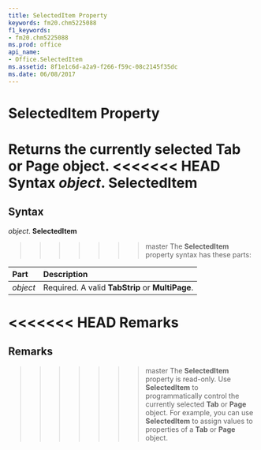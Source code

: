 ```yaml
---
title: SelectedItem Property
keywords: fm20.chm5225088
f1_keywords:
- fm20.chm5225088
ms.prod: office
api_name:
- Office.SelectedItem
ms.assetid: 8f1e1c6d-a2a9-f266-f59c-08c2145f35dc
ms.date: 06/08/2017
---
```



# SelectedItem Property



Returns the currently selected  **Tab** or **Page** object.
<<<<<<< HEAD
 **Syntax**
 _object_. **SelectedItem**
=======

## Syntax

_object_. **SelectedItem**
>>>>>>> master
The  **SelectedItem** property syntax has these parts:


|**Part**|**Description**|
|:-----|:-----|
| _object_|Required. A valid  **TabStrip** or **MultiPage**.|

<<<<<<< HEAD
 **Remarks**
=======
## Remarks

>>>>>>> master
The  **SelectedItem** property is read-only. Use **SelectedItem** to programmatically control the currently selected **Tab** or **Page** object. For example, you can use **SelectedItem** to assign values to properties of a **Tab** or **Page** object.

